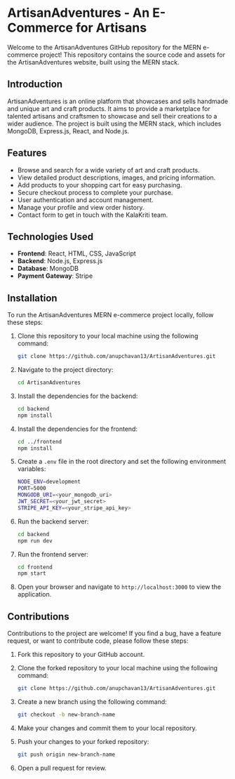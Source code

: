 # ArtisanAdventures - An E-Commerce for Artisans

Welcome to the ArtisanAdventures GitHub repository for the MERN e-commerce project! This repository contains the source code and assets for the ArtisanAdventures website, built using the MERN stack.

## Introduction

ArtisanAdventures is an online platform that showcases and sells handmade and unique art and craft products. It aims to provide a marketplace for talented artisans and craftsmen to showcase and sell their creations to a wider audience. The project is built using the MERN stack, which includes MongoDB, Express.js, React, and Node.js.

## Features

- Browse and search for a wide variety of art and craft products.
- View detailed product descriptions, images, and pricing information.
- Add products to your shopping cart for easy purchasing.
- Secure checkout process to complete your purchase.
- User authentication and account management.
- Manage your profile and view order history.
- Contact form to get in touch with the KalaKriti team.

## Technologies Used

- **Frontend**: React, HTML, CSS, JavaScript
- **Backend**: Node.js, Express.js
- **Database**: MongoDB
- **Payment Gateway**: Stripe

## Installation

To run the ArtisanAdventures MERN e-commerce project locally, follow these steps:

1. Clone this repository to your local machine using the following command:

   ```bash
   git clone https://github.com/anupchavan13/ArtisanAdventures.git
   ```

2. Navigate to the project directory:

   ```bash
   cd ArtisanAdventures

   ```

3. Install the dependencies for the backend:

   ```bash
   cd backend
   npm install
   ```

4. Install the dependencies for the frontend:

   ```bash
   cd ../frontend
   npm install
   ```

5. Create a `.env` file in the root directory and set the following environment variables:

   ```bash
   NODE_ENV=development
   PORT=5000
   MONGODB_URI=<your_mongodb_uri>
   JWT_SECRET=<your_jwt_secret>
   STRIPE_API_KEY=<your_stripe_api_key>
   ```

6. Run the backend server:

   ```bash
   cd backend
   npm run dev
   ```

7. Run the frontend server:

   ```bash
   cd frontend
   npm start
   ```

8. Open your browser and navigate to `http://localhost:3000` to view the application.

## Contributions

Contributions to the project are welcome! If you find a bug, have a feature request, or want to contribute code, please follow these steps:

1. Fork this repository to your GitHub account.
2. Clone the forked repository to your local machine using the following command:

   ```bash
   git clone https://github.com/anupchavan13/ArtisanAdventures.git
   ```

3. Create a new branch using the following command:

   ```bash
   git checkout -b new-branch-name
   ```

4. Make your changes and commit them to your local repository.

5. Push your changes to your forked repository:

   ```bash
   git push origin new-branch-name
   ```

6. Open a pull request for review.
